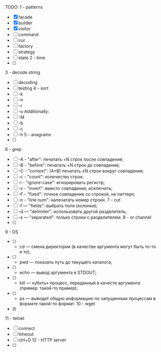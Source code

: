 TODO:
1 - patterns
- [x] facade
- [x] builder
- [x] visitor
- [ ] command
- [ ] cor
- [ ] factory
- [ ] strategy
- [ ] state
2 - time
- [ ]
3 - decode string
- [ ] decoding
- [ ] testing
4 - sort
- [ ] -k
- [ ] -n
- [ ] -r
- [ ] -u
Additionally:
- [ ] -M
- [ ] -b
- [ ] -c
- [ ] -h
5 - anagrams
- [ ]
6 - grep
- [ ] -A - "after": печатать +N строк после совпадения;
- [ ] -B - "before": печатать +N строк до совпадения;
- [ ] -C - "context": (A+B) печатать ±N строк вокруг совпадения;
- [ ] -c - "count": количество строк;
- [ ] -i - "ignore-case": игнорировать регистр;
- [ ] -v - "invert": вместо совпадения, исключать;
- [ ] -F - "fixed": точное совпадение со строкой, не паттерн;
- [ ] -n - "line num": напечатать номер строки.
7 - cut
- [ ] -f — "fields": выбрать поля (колонки);
- [ ] -d — "delimiter": использовать другой разделитель;
- [ ] -s — "separated": только строки с разделителем.
8 - or channel
- [ ]
9 - OS
- [ ] - cd <args> — смена директории (в качестве аргумента могут быть то-то и то);
- [ ] - pwd — показать путь до текущего каталога;
- [ ] - echo <args> — вывод аргумента в STDOUT;
- [ ] - kill <args> — «убить» процесс, переданный в качесте аргумента (пример: такой-то пример);
- [ ] - ps — выводит общую информацию по запущенным процессам в формате такой-то формат.
10 - wget
- [x]
11 - telnet
- [ ] connect
- [ ] timeout
- [ ] ctrl+D
12 - HTTP server
- [ ]